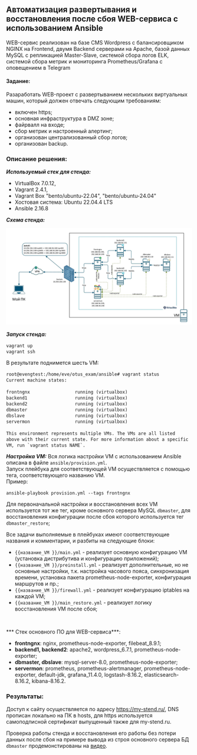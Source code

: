 ## Автоматизация развертывания и восстановления после сбоя WEB-сервиса с использованием Ansible

WEB-сервис реализован на базе CMS Wordpress с балансировщиком NGINX на Frontend, двумя Backend серверами на Apache, базой данных MySQL с репликацией Master-Slave, системой сбора логов ELK, системой сбора метрик и мониторинга Prometheus/Grafana с оповещением в Telegram

#### Задание:
Разаработать WEB-проект с развертыванием нескольких виртуальных машин, который должен отвечать следующим требованиям:
- включен https;
- основная инфраструктура в DMZ зоне;
- файрвалл на входе;
- сбор метрик и настроенный алертинг;
- организован централизованный сбор логов;
- организован backup.

### Описание решения:
***Используемый стек для стенда:***
- VirtualBox 7.0.12,
- Vagrant 2.4.1,
- Vagrant Box "bento/ubuntu-22.04", "bento/ubuntu-24.04"
- Хостовая система: Ubuntu 22.04.4 LTS
- Ansible 2.16.8

***Схема стенда:***

![Text](https://github.com/egorvshch/linux_pro_admin_course/blob/main/project_work/ext_files/schema_web_project_.jpg)

***Запуск стенда:***

```
vagrant up
vagrant ssh
```

В результате поднимется шесть VM:<br/>
```
root@evengtest:/home/eve/otus_exam/ansible# vagrant status
Current machine states:

frontngnx                 running (virtualbox)
backend1                  running (virtualbox)
backend2                  running (virtualbox)
dbmaster                  running (virtualbox)
dbslave                   running (virtualbox)
servermon                 running (virtualbox)

This environment represents multiple VMs. The VMs are all listed
above with their current state. For more information about a specific
VM, run `vagrant status NAME`.
```
***Настройка VM:***
Вся логика настройки VM с использованием Ansible описана в файле ```ansible/provision.yml```.<br/>
Запуск плейбука для соответствующей VM осуществляется с помощью тега, соответствующего названию VM.<br/>
Пример:<br/>
```
ansible-playbook provision.yml --tags frontngnx
```
Для первоначальной настройки и восстановления всех VM используется тот же тег, кроме основного сервера MySQL ```dbmaster```, для восстановления конфигурации после сбоя которого используется тег ```dbmaster_restore```;<br/>

Все задачи выполняемые в плейбуках имеют соответствующие названия и комментарии, и разбиты на следующие блоки:<br/>
- ```{{название_VM }}/main.yml``` - реализует основную конфигурацию VM (установка дистрибутива и конфигурацию приложений);<br/>
- ```{{название_VM }}/preinstall.yml``` - реализует дополнительные, но не основные настройки, т.к. настройка часового пояса, синхронизация времени, установка пакета prometheus-node-exporter, конфигурация маршрутов и пр.;<br/>
- ```{{название_VM }}/firewall.yml``` - реализует конфигурацию iptables на каждой VM;<br/>
- ```{{название_VM }}/main_restore.yml``` - реализует логику восстановления VM после сбоя;<br/>
<br/>

*** Стек основного ПО для WEB-сервиса***:
  
- **frontngnx**: nginx, prometheus-node-exporter, filebeat_8.9.1;<br/>
- **backend1, backend2**: apache2, wordpress_6.7.1, prometheus-node-exporter;<br/>
- **dbmaster, dbslave**: mysql-server-8.0, prometheus-node-exporter;<br/>
- **servermon**: prometheus, prometheus-alertmanager, prometheus-node-exporter, default-jdk, grafana_11.4.0, logstash-8.16.2, elasticsearch-8.16.2, kibana-8.16.2.<br/>

### Результаты:
Доступ к сайту осуществляется по адресу https://my-stend.ru/, DNS прописан локально на ПК в hosts, для https используется самоподписной сертификат выпущенный также для my-stend.ru.<br/>

Проверка работы стенда и восстановления его работы без потери данных после сбоя на примере вывода из строя основного сервера БД ```dbmaster``` продемонстированы на [видео](https://disk.yandex.ru/i/S5LD1Chx6wmKlA).
<br/>

